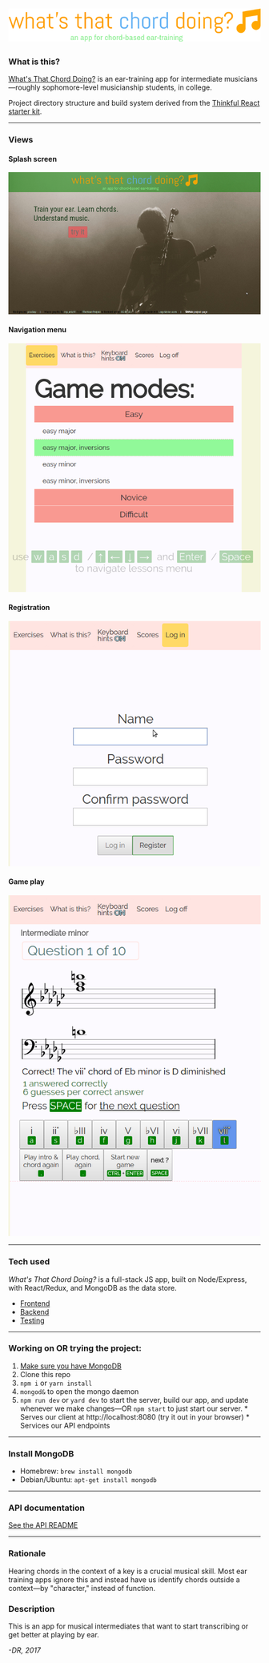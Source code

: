 # [![What's That Chord Doing?](docs/img/logo.png)](http://what-s-that-chord-doing.herokuapp.com)

### What is this?

[What's That Chord Doing?](https://what-s-that-chord-doing.herokuapp.com/) is an ear-training app for intermediate musicians&#8212;roughly sophomore-level musicianship students, in college.

Project directory structure and build system derived from the [Thinkful React starter kit](https://github.com/oampo/thinkful-react-starter).

----------------------------------------------------------

### Views

#### Splash screen

![](docs/img/splash.png)

#### Navigation menu

![](docs/img/nav-menu-0.png)

#### Registration

![](docs/img/register.png)

#### Game play

![](docs/img/game-play-0.png)

----------------------------------------------------------

### Tech used

_What's That Chord Doing?_ is a full-stack JS app, built on Node/Express, with React/Redux, and MongoDB as the data store.

* [Frontend](docs/frontend.md)
* [Backend](docs/backend.md)
* [Testing](docs/testing.md)

----------------------------------------------------------

### Working on OR trying the project:
  1. [Make sure you have MongoDB](#install-mongodb)
  2. Clone this repo
  3. `npm i` or `yarn install`
  4. `mongod&` to open the mongo daemon
  5. `npm run dev` or `yard dev` to start the server, build our app, and update whenever we make changes&#8212;OR `npm start` to just start our server.
    * Serves our client at http://localhost:8080 (try it out in your browser)
    * Services our API endpoints

----------------------------------------------------------

### Install MongoDB

* Homebrew: `brew install mongodb`
* Debian/Ubuntu: `apt-get install mongodb` 

----------------------------------------------------------

### API documentation

[See the API README](api/README.md)

----------------------------------------------------------

### Rationale

Hearing chords in the context of a key is a crucial musical skill. Most ear training apps ignore this and instead have us identify chords outside a context—by "character," instead of function.

### Description

This is an app for musical intermediates that want to start transcribing or get better at playing by ear.

_-DR, 2017_



